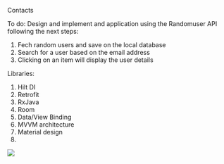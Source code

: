 Contacts

To do: Design and implement and application using the Randomuser API following the next steps:

1. Fech random users and save on the local database
2. Search for a user based on the email address
3. Clicking on an item will display the user details

Libraries:

1. Hilt DI
2. Retrofit
3. RxJava
4. Room
5. Data/View Binding
6. MVVM architecture
7. Material design
8. 
![](../../Desktop/Screenshot_20230913_170850_Contacts.jpg)